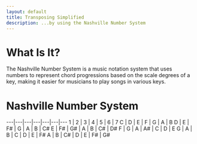 ```yaml
---
layout: default
title: Transposing Simplified
description: ...by using the Nashville Number System
---
```


# What Is It?
The Nashville Number System is a music notation system that uses numbers to represent chord progressions based on the scale degrees of a key, making it easier for musicians to play songs in various keys.

# Nashville Number System

---|---|---|---|---|---|---
1 | 2 | 3 | 4 | 5 | 6 | 7 
C | D | E | F | G | A | B
D | E | F# | G | A | B | C# 
E | F# | G# | A | B | C# | D#
F | G | A | A# | C | D | E 
G | A | B | C | D | E | F#
A | B | C# | D | E | F# | G# 
